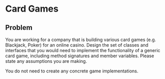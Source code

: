 # Card Games

## Problem

You are working for a company that is building various card games (e.g. Blackjack, Poker) for an online casino. Design the set of classes and interfaces that you would need to implement the functionality of a generic card game, including method signatures and member variables. Please state any assumptions you are making.

You do not need to create any concrete game implementations.
